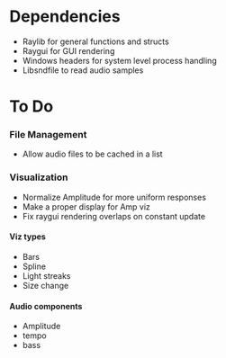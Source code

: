 <h1>Dependencies</h1>
<ul>
  <li>Raylib for general functions and structs</li>
  <li>Raygui for GUI rendering</li>
  <li>Windows headers for system level process handling</li>
  <li>Libsndfile to read audio samples</li>
</ul>

<h1>To Do</h1>
<h3>File Management</h3>
<ul>
  <li>Allow audio files to be cached in a list</li>
</ul>
<h3>Visualization</h3>
<ul>
  <li>Normalize Amplitude for more uniform responses</li>
  <li>Make a proper display for Amp viz</li>
  <li>Fix raygui rendering overlaps on constant update</li>
</ul>
<h4>Viz types</h4>
<ul>
  <li>Bars</li>
  <li>Spline</li>
  <li>Light streaks</li>
  <li>Size change</li>
</ul>
<h4>Audio components</h4>
<ul>
  <li>Amplitude</li>
  <li>tempo</li>
  <li>bass</li>
</ul>
